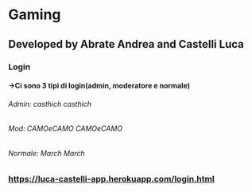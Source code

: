 # Gaming
## Developed by Abrate Andrea and Castelli Luca

### Login
#### ->Ci sono 3 tipi di login(admin, moderatore e normale)
###### Admin: casthich casthich
###### Mod: CAMOeCAMO CAMOeCAMO
###### Normale: March March

### https://luca-castelli-app.herokuapp.com/login.html
